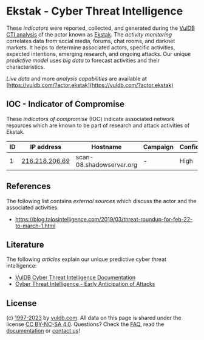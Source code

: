 # Ekstak - Cyber Threat Intelligence

These _indicators_ were reported, collected, and generated during the [VulDB CTI analysis](https://vuldb.com/?kb.cti) of the actor known as [Ekstak](https://vuldb.com/?actor.ekstak). The _activity monitoring_ correlates data from social media, forums, chat rooms, and darknet markets. It helps to determine associated actors, specific activities, expected intentions, emerging research, and ongoing attacks. Our unique _predictive model_ uses _big data_ to forecast activities and their characteristics.

_Live data_ and more _analysis capabilities_ are available at [https://vuldb.com/?actor.ekstak](https://vuldb.com/?actor.ekstak)

## IOC - Indicator of Compromise

These _indicators of compromise_ (IOC) indicate associated network resources which are known to be part of research and attack activities of Ekstak.

ID | IP address | Hostname | Campaign | Confidence
-- | ---------- | -------- | -------- | ----------
1 | [216.218.206.69](https://vuldb.com/?ip.216.218.206.69) | scan-08.shadowserver.org | - | High

## References

The following list contains _external sources_ which discuss the actor and the associated activities:

* https://blog.talosintelligence.com/2019/03/threat-roundup-for-feb-22-to-march-1.html

## Literature

The following _articles_ explain our unique predictive cyber threat intelligence:

* [VulDB Cyber Threat Intelligence Documentation](https://vuldb.com/?kb.cti)
* [Cyber Threat Intelligence - Early Anticipation of Attacks](https://www.scip.ch/en/?labs.20201022)

## License

(c) [1997-2023](https://vuldb.com/?kb.changelog) by [vuldb.com](https://vuldb.com/?kb.about). All data on this page is shared under the license [CC BY-NC-SA 4.0](https://creativecommons.org/licenses/by-nc-sa/4.0/). Questions? Check the [FAQ](https://vuldb.com/?kb.faq), read the [documentation](https://vuldb.com/?kb) or [contact us](https://vuldb.com/?contact)!
